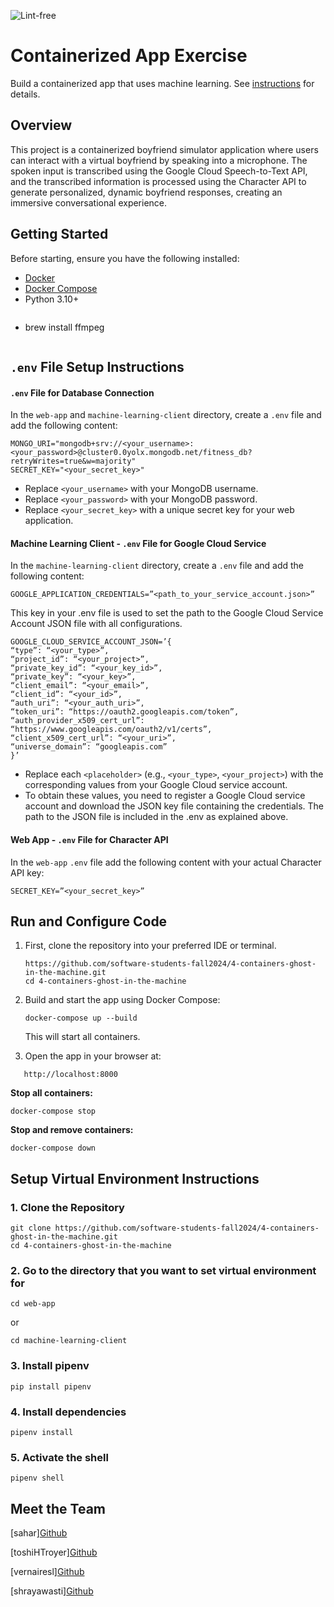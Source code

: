 ![Lint-free](https://github.com/nyu-software-engineering/containerized-app-exercise/actions/workflows/lint.yml/badge.svg)

# Containerized App Exercise

Build a containerized app that uses machine learning. See [instructions](./instructions.md) for details.

## Overview
This project is a containerized boyfriend simulator application where users can interact with a virtual boyfriend by speaking into a microphone. The spoken input is transcribed using the Google Cloud Speech-to-Text API, and the transcribed information is processed using the Character API to generate personalized, dynamic boyfriend responses, creating an immersive conversational experience.
 
## Getting Started
Before starting, ensure you have the following installed:
- [Docker](https://www.docker.com/products/docker-desktop/)
- [Docker Compose](https://docs.docker.com/compose/install/)
- Python 3.10+
   ```
- brew install ffmpeg
   ```

## `.env` File Setup Instructions
#### `.env` File for Database Connection
In the `web-app` and `machine-learning-client` directory, create a `.env` file and add the following content:
```
MONGO_URI="mongodb+srv://<your_username>:<your_password>@cluster0.0yolx.mongodb.net/fitness_db?retryWrites=true&w=majority"
SECRET_KEY="<your_secret_key>"
```
- Replace `<your_username>` with your MongoDB username.
- Replace `<your_password>` with your MongoDB password.
- Replace `<your_secret_key>` with a unique secret key for your web application.

#### Machine Learning Client - `.env` File for Google Cloud Service
In the `machine-learning-client` directory, create a `.env` file and add the following content:
```
GOOGLE_APPLICATION_CREDENTIALS=”<path_to_your_service_account.json>”
```

This key in your .env file is used to set the path to the Google Cloud Service Account JSON file with all configurations. 

```
GOOGLE_CLOUD_SERVICE_ACCOUNT_JSON=’{
“type”: “<your_type>”,
“project_id”: “<your_project>”,
“private_key_id”: “<your_key_id>”,
“private_key”: “<your_key>”,
“client_email”: “<your_email>”,
“client_id”: “<your_id>”,
“auth_uri”: “<your_auth_uri>”,
“token_uri”: “https://oauth2.googleapis.com/token”,
“auth_provider_x509_cert_url”: “https://www.googleapis.com/oauth2/v1/certs”,
“client_x509_cert_url”: “<your_uri>”,
“universe_domain”: “googleapis.com”
}’
```
- Replace each `<placeholder>` (e.g., `<your_type>`, `<your_project>`) with the corresponding values from your Google Cloud service account.
- To obtain these values, you need to register a Google Cloud service account and download the JSON key file containing the credentials. The path to the JSON file is included in the .env as explained above.


#### Web App - `.env` File for Character API
In the `web-app` `.env` file add the following content with your actual Character API key:
```
SECRET_KEY=”<your_secret_key>”
```



## Run and Configure Code
   
1. First, clone the repository into your preferred IDE or terminal.
   ```
   https://github.com/software-students-fall2024/4-containers-ghost-in-the-machine.git
   cd 4-containers-ghost-in-the-machine
   ```
   
2. Build and start the app using Docker Compose:
   ```
   docker-compose up --build
   ```
   This will start all containers.
3. Open the app in your browser at:
```
   http://localhost:8000
   ```
**Stop all containers:**
 ```
docker-compose stop
```
**Stop and remove containers:**
 ```
docker-compose down
```

## Setup Virtual Environment Instructions

### 1. Clone the Repository

```
git clone https://github.com/software-students-fall2024/4-containers-ghost-in-the-machine.git
cd 4-containers-ghost-in-the-machine
```

### 2. Go to the directory that you want to set virtual environment for

```
cd web-app
```

or

```
cd machine-learning-client
```

### 3. Install pipenv

```
pip install pipenv
```

### 4. Install dependencies

```
pipenv install
```

### 5. Activate the shell

```
pipenv shell
```


## Meet the Team
[sahar][Github](https://github.com/saharbueno)

[toshiHTroyer][Github](https://github.com/toshiHtroyer)

[vernairesl][Github](https://github.com/vernairesl)

[shrayawasti][Github](https://github.com/shrayawasti)